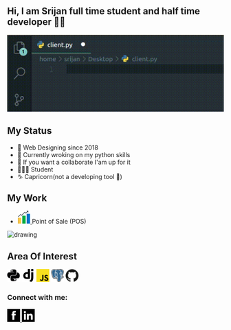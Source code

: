 ## Hi, I am Srijan full time student and half time developer 👋🏾
![](hello.gif)

## My Status
- 🔭 Web Designing since 2018
- 🌱 Currently wroking on my python skills
- 👯 If you want a collaborate I'am up for it 
- 🧑🏿‍🎓 Student
- ♑ Capricorn(not a developing tool 🤣)

## My Work
- <a href="https://pos.returnzero.com.np/demo/"><img src="statistics.svg" alt="drawing" width="30"/> 
</a> Point of Sale (POS) <br>
<img src="https://external-content.duckduckgo.com/iu/?u=https%3A%2F%2Fwww.cattani.it%2Fwp-content%2Fuploads%2F2016%2F08%2Fajax-loading.gif&f=1&nofb=1" alt="drawing" width="35"/>

## Area Of Interest
<a href="#"><img src="python.svg" alt="drawing" width="30"/></a>
<a href="#"><img src="django.svg" alt="drawing" width="30"/></a>
<a href="#"><img src="javascript.svg" alt="drawing" width="30"/></a>
<a href="#"><img src="postgresql.svg" alt="drawing" width="30"/></a>
<a><img src="github.svg" alt="drawing" width="30"/></a>


### Connect with me:
<a href="https://www.facebook.com/srijan.pokhrel.35"><img src="facebook.svg" alt="drawing" width="30"/>
</a>
<a href="https://www.linkedin.com/in/srijan-pokhrel-598b661ba/"><img src="linkedin.svg" alt="drawing" width="30"/>
</a>





